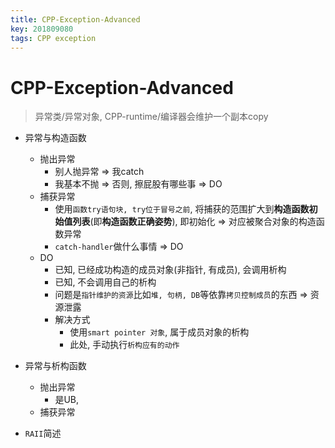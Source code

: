 ```yaml
---
title: CPP-Exception-Advanced
key: 201809080
tags: CPP exception
---
```


# CPP-Exception-Advanced
> 异常类/异常对象, CPP-runtime/编译器会维护一个副本copy
> 

- 异常与构造函数
   - 抛出异常
      - 别人抛异常 => 我catch
      - 我基本不抛 => 否则, 擦屁股有哪些事 => DO
   - 捕获异常
      - 使用`函数try语句块, try位于冒号之前`, 将捕获的范围扩大到**构造函数初始值列表**(即**构造函数正确姿势**), 即初始化 => 对应被聚合对象的构造函数异常
      - `catch-handler`做什么事情 => DO
   - DO
      - 已知, 已经成功构造的成员对象(非指针, 有成员), 会调用析构
      - 已知, 不会调用自己的析构
      - 问题是`指针维护的资源`比如`堆, 句柄, DB`等依靠`拷贝控制成员`的东西 => 资源泄露
      - 解决方式
         - 使用`smart pointer 对象`,  属于成员对象的析构
         - 此处, 手动执行`析构应有的动作`
- 异常与析构函数
   - 抛出异常
      - 是UB, 
   - 捕获异常

- `RAII`简述